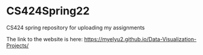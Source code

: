 # CS424Spring22
CS424 spring repository for uploading my assignments

The link to the website is here:
https://myelyu2.github.io/Data-Visualization-Projects/
